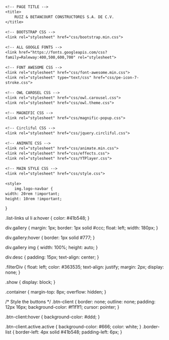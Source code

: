 <!DOCTYPE html>
<html lang="en">

<head>
    <!-- META -->
    <meta charset="utf-8">
    <meta http-equiv="X-UA-Compatible" content="IE=edge">
    <meta name="viewport" content="width=device-width, initial-scale=1">

    <!-- PAGE TITLE -->
    <title>
        RUIZ & BETANCOURT CONSTRUCTORES S.A. DE C.V.
    </title>

    <!-- BOOTSTRAP CSS -->
    <link rel="stylesheet" href="css/bootstrap.min.css">

    <!-- ALL GOOGLE FONTS -->
    <link href="https://fonts.googleapis.com/css?family=Raleway:400,500,600,700" rel="stylesheet">

    <!-- FONT AWESOME CSS -->
    <link rel="stylesheet" href="css/font-awesome.min.css">
    <link rel="stylesheet" type="text/css" href="css/pe-icon-7-stroke.css">

    <!-- OWL CAROSEL CSS -->
    <link rel="stylesheet" href="css/owl.carousel.css">
    <link rel="stylesheet" href="css/owl.theme.css">

    <!-- MAGNIFIC CSS -->
    <link rel="stylesheet" href="css/magnific-popup.css">

    <!-- Circliful CSS -->
    <link rel="stylesheet" href="css/jquery.circliful.css">

    <!-- ANIMATE CSS -->
    <link rel="stylesheet" href="css/animate.min.css">
    <link rel="stylesheet" href="css/effects.css">
    <link rel="stylesheet" href="css/YTPlayer.css">

    <!-- MAIN STYLE CSS -->
    <link rel="stylesheet" href="css/style.css">

    <style>
        img.logo-navbar {
	width: 20rem !important;
	height: 10rem !important;
}

.list-links ul li a:hover {
	color: #41b548;
}

div.gallery {
	margin: 1px;
	border: 1px solid #ccc;
	float: left;
	width: 180px;
}

div.gallery:hover {
	border: 1px solid #777;
}

div.gallery img {
	width: 100%;
	height: auto;
}

div.desc {
	padding: 15px;
	text-align: center;
}

.filterDiv {
	float: left;
	color: #363535;
	text-align: justify;
	margin: 2px;
	display: none;
}

.show {
	display: block;
}

.container {
	margin-top: 8px;
	overflow: hidden;
}

/* Style the buttons */
.btn-client {
	border: none;
	outline: none;
	padding: 12px 16px;
	background-color: #f1f1f1;
	cursor: pointer;
}

.btn-client:hover {
	background-color: #ddd;
}

.btn-client.active.active {
	background-color: #666;
	color: white;
}
.border-list {
  border-left: 4px solid #41b548;
  padding-left: 6px;
}
</style>
    <!-- HTML5 shim and Respond.js IE8 support of HTML5 elements and media queries -->
    <!-- WARNING: Respond.js doesn't work if you view the page via file:// -->
    <!--[if lt IE 9]>
    		  <script src="https://oss.maxcdn.com/html5shiv/3.7.2/html5shiv.min.js"></script>
    		  <script src="https://oss.maxcdn.com/respond/1.4.2/respond.min.js"></script>
        <![endif]-->
    <style>

    </style>
</head>

<body>

    <!-- START PRELOADER -->
    <div class="preloader">
        <div class="status">
            <div class="status-mes"></div>
        </div>
    </div>
    <!--  END PRELOADER -->

    <!-- START HOMEPAGE  -->
    <header id="home" class="home-area">
        <div class="header-top-area">
            <nav class="navbar navbar-expand-lg navbar-white bg-white static-top">
                <div class="container">
                    <div class="row">
                        <!-- <div class=".col-xs-6 col-md-2 col-ms-1"> -->
                        <div class="col-md-3 col-sm-12">
                            <!-- START LOGO -->
                            <!-- <a href="index.html">
                                <img class="logo-navbar" src="images/logoV2.png" alt="Ruiz&Betancourt">
                            </a> -->
                            <!-- <div class="logo"> -->
                                <a href="index.html">
                                    <img class="logo-navbar" src="images/logoV4.png" alt="Ruiz&Betancourt">
                                </a>
                            <!-- </div> -->
                            <!-- END LOGO -->
                        </div>
                        <div class="col-md-9 col-sm-12">
                            <!-- START MENU   -->
                            <div class="mainmenu">
                                <div class="navbar navbar-nobg">
                                    <div class="navbar-header">
                                        <button type="button" class="navbar-toggle" data-toggle="collapse" data-target=".navbar-collapse">
                                            <span class="sr-only">Toggle navigation</span>
                                            <span class="icon-bar"></span>
                                            <span class="icon-bar"></span>
                                            <span class="icon-bar"></span>
                                        </button>
                                    </div>
                                    <div class="navbar-collapse collapse">
                                        <ul class="nav navbar-nav navbar-right">
                                            <li class="active"><a class="smoth-scroll" href="#home">Inicio <div class="ripple-wrapper"></div></a>
                                            </li>
                                            <li><a class="smoth-scroll" href="#about">Quienes somos</a>
                                            </li>
                                            <li><a class="smoth-scroll" href="#skills"></a>
                                            </li>
                                            <li><a class="smoth-scroll" href="#resume">Instituciones</a>
                                            </li>
                                            <li><a class="smoth-scroll" href="#service">Servicios</a>
                                            </li>
                                            <li><a class="smoth-scroll" href="#work">Proyectos</a>
                                            </li>
                                            <li><a class="smoth-scroll" href="#blog">Clientes</a>
                                            </li>
                                            <li><a class="smoth-scroll" href="#contact">Contactanos</a>
                                            </li>
                                        </ul>
                                    </div>
                                    <br>
                                </div>
                            </div>
                            <!-- END MENU   -->
                        </div>
                    </div>
                    <!--end row-->
                </div>
            </nav>
            <!--end container-->
        </div>
        <div class="home-image-area" data-stellar-background-ratio="0.6">
            <div class="bg-overlay"></div>
            <div class="display-table">
                <div class="display-table-cell">
                    <div class="container">
                        <div class="row">
                            <div class="col-md-12 col-xs-12">
                                <div class="header-text text-center">
                                    <h2 style="color:antiquewhite; font-size: 4vw; ">RUIZ & BETANCOURT CONSTRUCTORES
                                        S.A.
                                        DE C.V.</h2>
                                    <p>SOLUCIONES INTEGRALES A SUS PROYECTOS.</p>
                                    <div class="social-links header-links">
                                        <ul>
                                            <li><a href=""><i class="fa fa-facebook"></i></a></li>
                                            <li><a href=""><i class="fa fa-instagram"></i></a></li>
                                            <li><a href=""><i class="fa fa-google"></i></a></li>
                                            <li><a href=""><i class="fa fa-whatsapp"></i></a></li>
                                        </ul>
                                    </div>
                                    <a class="btn btn-custom smoth-scroll" href="#contact">Contactanos</a>
                                </div>
                            </div>
                        </div>
                        <!--end row-->
                    </div>
                    <!--end container-->
                </div>
            </div>
        </div>
    </header>
    <!--  END HOMEPAGE -->


    <!-- START ABOUT -->
    <section id="about" class="section">
        <div class="container">
            <div class="row">
                <div class="col-sm-12">
                    <div class="section-title-1">
                        <h2 class="text-center">ACERCA DE NOSOTROS</h2>
                        <div class="title-border"></div>
                    </div>
                </div>
            </div><!-- End row -->

            <div class="row">
                <div class="col-md-8 col-sm-6 col-xs-12">
                    <div ALIGN="justify" class=" introduce">
                        <h2 class="title">Nuestra historia</h2>

                        <p>Somos RUIZ & BETANCOURT CONSTRUCTORES S.A. DE C.V. , Una empresa multi-operaciones, dedicada
                            a la integración de soluciones de ingeniería en las áreas eléctrica, mecánica y obras
                            civiles.</p>

                        <p>Fundada en la ciudad de San Pedro Sula en el año 2010, como una empresa de soluciones
                            integrales a las necesidades del mercado, destacando desde sus inicios en calidad y
                            servicio de sistemas electromecánicos, energía renovables, obras arquitectónicas y civiles,
                            industriales, comerciales, residenciales y otros.
                        </p>

                        <p>En R&BCO, disfrutamos de lo que hacemos, día a día nuestro equipo de trabajo entrega sus
                            competencias en cada uno de los proyectos, con los mas altos estándares de seguridad
                            ocupacional, regidos bajo nuestra filosofía empresarial “ecológicamente amigables” y la
                            integración de la “Agenda 2030 para el Desarrollo Sostenible”.
                        </p>
                    </div>
                    <div class="presonal-inform list-links">
                        <p><b>Segmento de mercado</b></p>
                        <div class="row"></div>
                        <ul>
                            <li style="margin-bottom: 5px;" data-toggle="modal" data-target="#GestionER"><a href="#about">1.
                                    Gestión de proyectos de Energía
                                    Renovable.</a></li>
                            <li style="margin-bottom: 5px;" data-toggle="modal" data-target="#Industry"><a href="#about">2.
                                    Industria.</a></li>
                            <li style="margin-bottom: 5px;" data-toggle="modal" data-target="#Business"><a href="#about">3.
                                    Comercio.</a></li>
                            <li style="margin-bottom: 5px;" data-toggle="modal" data-target="#Residence"><a href="#about">4.
                                    Residencia</a></li>
                        </ul>
                    </div>
                </div>
                <br>
                <br>
                <br>
                <div class="col-md-4 col-sm-6 col-xs-12">
                    <!-- <div class="about-img"> -->
                    <img src="images/frontend.jpg" class="img-responsive img-thumbnail" alt="About-us" title="Integramos soluciones de ingeniería en las áreas eléctrica, mecánica y obras civiles">
                    <!-- </div> -->
                    <br>
                    <br>
                    <img src="images/ods2.png" class="img-responsive img-thumbnail" alt="ODS" title="Agenda 2030 para el Desarrollo Sostenible">
                </div>
            </div>
            <!--end row-->

        </div>

        <!--end container-->
    </section>
    <!--  END ABOUT-->


    <!-- START SKILL -->
    <section id="skills" class="section bg-dark">
        <div class="container">

            <!-- Skills -->
            <div class="row text-center">
                <div class="col-sm-6">
                    <div class="section-title">
                        <h3>Mision</h3>
                        <div class="title-border" style="margin-bottom: 10px;">
                        </div>
                    </div>
                    <div class="single-service">
                        <p> Realizar de manera sostenible con el medio ambiente, multi-operaciones de ingeniería,
                            integrando tecnología de punta en el desarrollo de nuestros proyectos, creando alianzas de
                            mutuo beneficio con nuestros asociados, para el desarrollo y fortalecimiento de nuestros
                            colaboradores, clientes, y comunidades.
                        </p>
                    </div>
                </div>
                <div class="col-sm-6">
                    <div class="section-title title-white">
                        <h3>Vision</h3>
                        <div class="title-border" style="margin-bottom: 10px;"> </div>
                    </div>
                    <div class="single-service">
                        <p>Ser la empresa puntera en ingeniería de la construcción de obras civiles, electromecánicas y
                            energías renovables, altamente reconocida a nivel nacional e internacional por su
                            compromiso, capacidad, calidad y respaldo, dejando una huella positiva en nuestro entorno.
                        </p>
                    </div>
                </div>
            </div><!-- end row -->
        </div> <!-- end container -->
    </section>
    <!--  end Skill -->

    <!-- START RESUME -->
    <section class="resume" id="resume">
        <div class="container resume-area">
            <div class="row">
                <div class="col-md-12 col-xs-12">
                    <div class="section-title-1">
                        <h2 class="text-center">INSTITUCIONES A LAS QUE PERTENECEMOS</h2>
                        <div class="title-border"></div>
                    </div>
                </div>
            </div>

            <div class="container">
                <!-- Right Services -->
                <div class="row">
                    <div class="col-sm-3">
                        <div class="text-center">
                            <img src="images/colegios/cimeqh2.jpg" class="img-thumbnail" alt="CIMEQH">
                            <h4>Colegio de Ingenieros Mecánicos, Eléctricos y Químicos de Honduras</h4>
                        </div>
                    </div>
                    <!-- Left Services -->
                    <div class="col-sm-3">
                        <div class="text-center">
                            <img src="images/colegios/CICH.png" class="img-thumbnail" alt="CICH">
                            <h4>Colegio de Ingenieros Civiles de Honduras</h4>
                            <p></p>
                        </div>
                    </div>

                    <!-- Right Services -->
                    <div class="col-sm-3">
                        <div class="text-center">
                            <img src="images/colegios/CAH2.jpg" class="img-thumbnail" alt="CAH">
                            <h4>Colegio de Arquitectos de Honduras</h4>
                            <p></p>
                        </div>
                    </div>
                    <div class="col-sm-3">
                        <div class="text-center">
                            <img src="images/colegios/CCIC.jpg" class="img-thumbnail" alt="CCIC">
                            <h4>Cámara de Comercio e Industrias de Cortés</h4>
                            <p></p>
                        </div>
                    </div>
                </div>
                <br>
                <div class="row">
                    <div class="col-sm-4">
                        <div class="text-center">
                            <img src="images/colegios/IEEE2.png" class="img-thumbnail" alt="Ieee">
                            <h4>Institute of Electrical and Electronics Engineers</h4>
                        </div>
                    </div>
                    <div class="col-sm-4">
                        <div class="text-center">
                            <img src="images/colegios/OMCAE.jpg" class="img-thumbnail" alt="OMCAE">
                            <h4>Oficina Normativa de Contratación y Adquisiciones del Estado de Honduras</h4>
                        </div>
                    </div>
                    <div class="col-sm-4">
                        <div class="text-center">
                            <img src="images/colegios/SIECA2.jpg" class="img-thumbnail" alt="SIECA">
                            <h4>Sistema de Integración Económica para Centroamérica</h4>
                        </div>
                    </div>
                </div>

            </div>
        </div>
        <!--end container-->
    </section>
    <!-- END RESUME -->

    <!-- START SERVICES  -->
    <section id="service" class="section bg-dark">
        <div class="container">
            <div class="row">
                <div class="col-sm-12">
                    <div class="section-title">
                        <h3>NUESTROS SERVICIOS</h3>
                        <div class="title-border"></div>
                    </div>
                </div>
            </div>
            <!--end row-->
            <div class="row">
                <!-- START SINGLE SERVICE DESIGN AREA -->
                <div class="col-md-4 col-sm-6">
                    <div class="single-service">
                        <p><span class="fa fa-bolt service-icon"></span></p>
                        <h2 class="text-uppercase">eléctrico</h2>
                        <p style="text-align:justify;">Se proporciona un servicio integral para el
                            desarrollo de
                            iniciativas industriales y de infraestructura. Ingeniería Eléctrica Conceptual, Básica y de
                            detalles.
                            <a data-toggle="modal" data-target="#electicalModal" style="color:#41b548">
                                Leer mas..
                            </a>
                    </div>
                </div>
                <div class="col-md-4 col-sm-6">
                    <div class="single-service">
                        <p><span class="fa fa-cogs service-icon"></span></p>
                        <h2 class="text-uppercase">Mecánicos</h2>
                        <p style="text-align:justify;"> Estamos comprometidos con el desarrollo sostenible de diversos
                            proyectos de
                            electromecanica, sistemas neumáticos y de vapor, que proporcionen un mejor estándar de vida
                            al usuario.
                            <a data-toggle="modal" data-target="#mecanicModal" style="color:#41b548">
                                Leer mas..
                            </a></p>
                    </div>
                </div>

                <div class="col-md-4 col-sm-6">
                    <div class="single-service">
                        <p><span class="fa fa-university service-icon"></span></p>
                        <h2 class="text-uppercase">Obras civiles y arquitectura</h2>
                        <p style="text-align:justify;">Nuestros profesionales están capacitados para realizar un
                            trabajo de alto nivel de calidad,
                            realizando obras de un modo eficiente y seguro para nuestro personal y las instalaciones de
                            nuestros clientes.
                            <a data-toggle="modal" data-target="#buildModal" style="color:#41b548">
                                Leer mas..
                            </a></p>
                    </div>
                </div>
            </div>
            <!--end row-->
        </div>
        <!--end container-->
    </section>
    <!--  END SERVICES -->


    <!-- START Portfolios -->
    <section id="work" class="section">
        <div class="container">
            <div class="row">
                <div class="col-md-12 col-xs-12">
                    <div class="section-title-1">
                        <h2 class="text-center">PORTAFOLIO</h2>
                        <div class="title-border"></div>
                    </div>
                </div>
            </div>
            <!--end row-->
            <div class="row">
                <div class="col-xs-12">
                    <div class="lrs-divider-3"></div>
                    <ul class="list-unstyled list-inline lrs-list-protfolio" id="filter">
                        <li class="active fil-cat" data-rel="all">Todos</li>
                        <li class="fil-cat" data-rel="electrical">Eléctrico</li>
                        <li class="fil-cat" data-rel="mecanic">Mecánica</li>
                        <li class="fil-cat" data-rel="build">Obras civiles</li>
                    </ul>
                </div>
                <div class="col-md-12 col-xs-12">
                    <div class="lrs-projects">
                        <div class="lrs-project scale-anm electrical all" data-toggle="modal" data-target="#TAHSA"
                            onclick="filterSelection('electrical_tahsa')">
                            <div class="lrs-project-image">
                                <img src="images/port/1.jpg" class="img-responsive" alt="Resume / CV" />
                                <div class="lrs-project-content">
                                    <h6 class="lrs-project-title"> Sistema eléctrico, Obras civiles y Mecanica</h6>
                                    <p class="lrs-project-client"><b>TAHSA</b></p>
                                </div>
                            </div>
                        </div>
                        <div class="lrs-project scale-anm mecanic all" data-toggle="modal" data-target="#BANRURAL">
                            <div class="lrs-project-image">
                                <img src="images/port/2.jpg" class="img-responsive" alt="Resume / CV" />
                                <div class="lrs-project-content">
                                    <h6 class="lrs-project-title">Diseño y construcción del sistema eléctrico, alarma y
                                        datos</h6>
                                    <p class="lrs-project-client"><b>BANRURAL</b></p>
                                </div>
                            </div>
                        </div>
                        <div class="lrs-project scale-anm  all" data-toggle="modal" data-target="#CIGRAH">
                            <div class="lrs-project-image">
                                <img src="images/port/2.jpg" class="img-responsive" alt="Resume / CV" />
                                <div class="lrs-project-content">
                                    <h6 class="lrs-project-title">Diseño y construcción de: obra civil, estructuras
                                        metálicas, sistema eléctrico, sistema de vigilancia, etc.</h6>
                                    <p class="lrs-project-client"><b>CIGRAH / MERCON</b></p>
                                </div>
                            </div>
                        </div>
                        <div class="lrs-project scale-anm build all" data-toggle="modal" data-target="#PLYCEM">
                            <div class="lrs-project-image">
                                <img src="images/port/2.jpg" class="img-responsive" alt="Resume / CV" />
                                <div class="lrs-project-content">
                                    <h6 class="lrs-project-title">Mantenimiento e instalacion de sistemas electricos</h6>
                                    <p class="lrs-project-client"><b>PLYCEM CONSTRUSISTEMAS HONDURAS</b></p>
                                </div>
                            </div>
                        </div>
                        <div class="lrs-project scale-anm mecanic all" data-toggle="modal" data-target="#PETROLEOSHN">
                            <div class="lrs-project-image">
                                <img src="images/port/2.jpg" class="img-responsive" alt="Resume / CV" />
                                <div class="lrs-project-content">
                                    <h6 class="lrs-project-title"> Diseño y construcción de nuevo sistema eléctrico de
                                        estación de servicio</h6>
                                    <p class="lrs-project-client"><b>PETROLEOS AMERICANOS DE HONDURAS</b></p>
                                </div>
                            </div>
                        </div>

                        <div class="lrs-project scale-anm web wordpress all" data-toggle="modal" data-target="#ITALIAN">
                            <div class="lrs-project-image">
                                <img src="images/port/2.jpg" class="img-responsive" alt="Resume / CV" />
                                <div class="lrs-project-content">
                                    <h6 class="lrs-project-title">Diseño y construcción de controles automatizados para
                                        sistema eléctrico de represa hidroeléctrica, etc</h6>
                                    <p class="lrs-project-client"><b>ITALIAN INDUSTRIAL AGENCY</b></p>
                                </div>
                            </div>
                        </div>

                        <div class="lrs-project scale-anm web html all" data-toggle="modal" data-target="#DINANT">
                            <div class="lrs-project-image">
                                <img src="images/port/2.jpg" class="img-responsive" alt="Resume / CV" />
                                <div class="lrs-project-content">
                                    <h6 class="lrs-project-title">Diseño y construcción de sistemas electricos y obras
                                        civilesx</h6>
                                    <p class="lrs-project-client"><b>CORPORACION DINANT</b></p>
                                </div>
                            </div>
                        </div>

                        <div class="lrs-project scale-anm web wordpress all" data-toggle="modal" data-target="#LINDAMAR">
                            <div class="lrs-project-image">
                                <img src="images/port/2.jpg" class="img-responsive" alt="Resume / CV" />
                                <div class="lrs-project-content">
                                    <h6 class="lrs-project-title">diseño primario de alimentación, sistema de
                                        iluminación, tomacorrientes.</h6>
                                    <p class="lrs-project-client"><b>LINDAMAR</b></p>
                                </div>
                            </div>
                        </div>
                    </div>
                </div>
            </div>
            <!--end row-->
        </div>
        <!--end container-->
    </section>
    <!--  END Portfolios -->


    <!-- START Clients -->
    <section id="Clients" class="section bg-dark">
        <div class="container">
            <div class="row">
                <div class="col-sm-12">
                    <div class="section-title">
                        <h2 class="text-uppercase" style="color:white">Referencias</h2>
                        <div class="title-border"></div>
                    </div>
                </div>
            </div>
            <!--end row-->
            <div class="row">
                <div class="col-md-8 col-md-offset-2">
                    <div class="testimonial-list">
                        <div class="single-testimonial text-center">
                            <img class="user-block" src="images/logos/cliente.jpg">
                            <p>Ruiz&Betancourt Constructores S.A. DE C.V. es una empresa con un alto servicio de
                                calidad de ingeniería.</p>
                            <h2>Cliente 1</h2>
                            <h3>Gerente general Dinant</h3>
                            <img src="images/logos/banrural.png" alt="" class="client-img">
                        </div>

                        <div class="single-testimonial text-center">
                            <img class="user-block" src="images/logos/cliente.png">
                            <p> Ruiz&Betancourt Constructores S.A. DE C.V. son una empresa de primera categoría.
                                ¡Cuidadoso, gran ética de trabajo, lo
                                contrataría nuevamente en un abrir y cerrar de ojos! El trabajo estaba limpio. Muy útil
                                y dispuesto a dar consejos sobre nuestros proyectos.</p>
                            <h2>Cliente 2</h2>
                            <h3>Cargo</h3>
                            <img src="images/logos/dinant.png" alt="" class="client-img">
                        </div>

                        <div class="single-testimonial text-center">
                            <img class="user-block" src="images/logos/cliente.png">
                            <p>Ruiz&Betancourt Constructores S.A. DE C.V. se aseguró de que estuviéramos felices en
                                cada paso del camino y que el trabajo siempre fuera puntual. </p>
                            <h2>Cliente 3</h2>
                            <h3>Cargo</h3>
                            <img src="images/logos/tabacalera.png" alt="" class="client-img">
                        </div>
                    </div>
                </div>
            </div>
            <!--end row-->
        </div>
        <!--end container-->
    </section>
    <!--  END Clients -->

    <!-- START blog page -->
    <section id="blog" class="blog-area section">
        <div class="container area">
            <div class="row">
                <div class="col-sm-12">
                    <div class="section-title-1 text-center">
                        <h2 class="hadding no-margin">NUESTRO EQUIPO</h2>
                        <div class="title-border"></div>
                    </div>
                </div>
            </div>
            <!--end row-->
            <div class="row">
                <div class="col-md-4 col-sm-6 colblog">
                    <div class="blog-containes">
                        <div class="blog-items">
                            <div class="blog-item">
                                <div class="blog-img">
                                    <img src="images/team/jorge.jpg" alt="">
                                </div>
                                <div class="line"></div>
                                <div class="blog-content">
                                    <h2 class="no-margin">Ing. Jorge Francisco Betancourt</h2>
                                    <div class="meta-box">
                                        <ul>
                                            <li>Ing. Eléctrico</li>
                                            <li><span>Gerente general</span></li>
                                        </ul>
                                    </div>
                                    <p class="no-margin">
                                        Con mas de <b style="color:green">10 años</b> de experiencia en el área, es un
                                        ciudadano con una conducta intachable. Ha demostrado ser un
                                        gran trabajador, comprometido, responsable y fiel cumplidor de sus tareas.
                                        Tiene certificado en:.....
                                    </p>
                                    <p class="no-margin"><b>"A quien escuches determinará en quién te conviertas"</b></p>
                                </div>
                            </div>
                        </div>
                    </div>
                </div>
                <div class="col-md-4 col-sm-6 colblog">
                    <div class="blog-containes">
                        <div class="blog-items">
                            <div class="blog-item">
                                <div class="blog-content">
                                    <h2 class="no-margin">Ing. Jorge Francisco Betancourt</h2>
                                    <div class="meta-box">
                                        <ul>
                                            <li>Ing. Eléctrico</li>
                                            <li><span>Gerente general</span></li>
                                        </ul>
                                    </div>
                                    <p class="no-margin">
                                        Con mas de <b style="color:green">10 años</b> de experiencia en el área, es un
                                        ciudadano con una conducta intachable. Ha demostrado ser un
                                        gran trabajador, comprometido, responsable y fiel cumplidor de sus tareas.
                                        Durante estos años se ha desempeñado como: xxxxx, encargado de xxxxx.
                                    </p>
                                </div>

                                <div class="blog-img">
                                    <img src="images/blog/img-2.jpg" alt="">
                                </div>
                                <div class="line"></div>
                            </div>
                        </div>
                    </div>
                </div>
                <div class="col-md-4 col-sm-6 colblog">
                    <div class="blog-containes">
                        <div class="blog-items">
                            <div class="blog-item">
                                <div class="blog-img">
                                    <img src="images/blog/img-3.jpg" alt="">
                                </div>
                                <div class="line"></div>
                                <div class="blog-content">
                                    <h2 class="no-margin">Ing. Jorge Francisco Betancourt</h2>
                                    <div class="meta-box">
                                        <ul>
                                            <li>Ing. Eléctrico</li>
                                            <li><span>Gerente general</span></li>
                                        </ul>
                                    </div>
                                    <p class="no-margin">
                                        Con mas de <b style="color:green">10 años</b> de experiencia en el área, es un
                                        ciudadano con una conducta intachable. Ha demostrado ser un
                                        gran trabajador, comprometido, responsable y fiel cumplidor de sus tareas.
                                        Tiene certificado en:.....
                                    </p>
                                    <p class="no-margin"><b>"A quien escuches determinará en quién te conviertas"</b></p>
                                </div>
                            </div>
                        </div>
                    </div>
                </div>
            </div>
            <!--end row-->
        </div>
        <!--end container-->
    </section>
    <!-- END blog page -->

    <!-- START contect -->
    <section id="contact" class="section bg-dark">
        <div class="container area">
            <div class="row">
                <div class="col-md-12">
                    <div class="section-title">
                        <h2 style="color:white">CONTACTANOS</h2>
                        <div class="title-border"></div>
                    </div>
                </div>
            </div>
            <div class="row">
                <div class="col-md-12 col-xs-12">
                    <!-- START contect -->
                    <div class="contact-form">
                        <form id="contact-form" method="">
                            <div class="row">
                                <div class="form-group col-md-4">
                                    <input type="text" name="name" class="form-control" id="first-name" placeholder="Nombre"
                                        required="required">
                                </div>
                                <div class="form-group col-md-4">
                                    <input type="email" name="email" class="form-control" id="email" placeholder="Correo electronico"
                                        required="required">
                                </div>
                                <div class="form-group col-md-4">
                                    <input type="text" name="name" class="form-control" id="contect" placeholder="Telefono"
                                        required="required">
                                </div>

                                <div class="form-group col-md-12">
                                    <textarea rows="6" name="message" class="form-control" id="description" placeholder="Tu mensaje"
                                        required="required"></textarea>
                                </div>
                                <div class="form-group col-md-12 text-center">
                                    <div class="actions">
                                        <input type="submit" value="Enviar " name="submit" id="submitButton" class="btn btn-custom"
                                            title="Submit Your Message!">
                                    </div>
                                </div>
                            </div>
                        </form>
                    </div>
                </div>
            </div>
            <!--end container-->
        </div>
        <!--end container-->
    </section>
    <!--  END contect-->
    <!-- Modal section -->
    <!-- Modal -->
    <div class="modal fade" id="electicalModal" tabindex="-1" role="dialog" aria-labelledby="exampleModalLabel"
        aria-hidden="true">
        <div class="modal-dialog modal-dialog-scrollable modal-dialog-centered" role="document">
            <div class="modal-content">
                <div class="modal-header">
                    <h5 class="modal-title" id="exampleModalLabel">ÁREA ELÉCTRICA</h5>
                    <button type="button" class="close" data-dismiss="modal" aria-label="Close">
                        <span aria-hidden="true">&times;</span>
                    </button>
                </div>
                <div class="modal-body">
                    <div class="container-fluid">
                        <div class="row text-center">
                            <div class="text-center col-md-12 ">
                                <img src="images/electrica.jpg" class="rounded mx-auto d-block" alt="servicios electricos">
                            </div>

                        </div>
                        <div class="row">
                            <br>
                            <ul>
                                <li>1.Diseño, construcción y supervisión. </li>
                                <li>2.Estudios e integración de soluciones para eficiencia y ahorro energético.</li>
                                <li>3.Gestión de proyectos de Energía Renovable.</li>
                                <li>4.Sistemas integrados en media y alta tensión aéreo y subterráneo.</li>
                                <li>5.Sistemas de control y automatización</li>
                                <li>6.Sistemas datos, cámaras de seguridad, accesos integrados y Data Center.</li>
                                <li>7.Sistema de fuerza, subestaciones eléctricas, alimentadores, cuartos
                                    eléctricos, etc.</li>
                                <li>8.Sistemas de iluminación, tomacorrientes, AA.</li>
                            </ul>
                        </div>
                    </div>
                </div>
                <div class="modal-footer">
                    <button type="button" class="btn btn-secondary" data-dismiss="modal">Cerrar</button>
                </div>
            </div>
        </div>
    </div>
    <!-- Mecanic section -->
    <div class="modal fade" id="mecanicModal" tabindex="-1" role="dialog" aria-labelledby="exampleModalLabel"
        aria-hidden="true">
        <div class="modal-dialog" role="document">
            <div class="modal-content">
                <div class="modal-header">
                    <h5 class="modal-title" id="exampleModalLabel">ÁREA MECÁNICA</h5>
                    <button type="button" class="close" data-dismiss="modal" aria-label="Close">
                        <span aria-hidden="true">&times;</span>
                    </button>
                </div>
                <div class="modal-body">
                    <div class="container-fluid">
                        <div class="row">
                            <div class="col-md-12 text-center">
                                <img src="images/mecanic.jpg" alt="servicios Mecanicos">
                            </div>
                        </div>
                        <br>
                        <div class="row">
                            <ul>
                                <li>1. Diseño, construcción y supervisión.</li>
                                <li>2. Estudios e integración de soluciones para eficiencia y ahorro energético.</li>
                                <li>3. Sistemas de Heat Ventilation & Air Condition (HVAC).</li>
                                <li>4. Sistemas neumáticos y de vapor. </li>
                                <li>5. Sistemas de agua de procesos, fría o caliente.</li>
                                <li>6. Pintura industrial para maquinarias, tanques y estructuras elevadas.</li>
                            </ul>
                        </div>
                    </div>
                </div>
                <div class="modal-footer">
                    <button type="button" class="btn btn-secondary" data-dismiss="modal">Cerrar</button>
                </div>
            </div>
        </div>
    </div>
    <!-- Building Section -->
    <div class="modal fade" id="buildModal" tabindex="-1" role="dialog" aria-labelledby="exampleModalLabel" aria-hidden="true">
        <div class="modal-dialog" role="document">
            <div class="modal-content">
                <div class="modal-header">
                    <h5 class="modal-title" id="exampleModalLabel">ÁREA DE OBRAS CIVILES</h5>
                    <button type="button" class="close" data-dismiss="modal" aria-label="Close">
                        <span aria-hidden="true">&times;</span>
                    </button>
                </div>
                <div class="modal-body">
                    <div class="container-fluid">
                        <div class="row">
                            <div class="col-md-12 text-center">
                                <img src="images/civil.jpeg" alt="servicios civil">
                            </div>
                        </div>
                        <br>
                        <div class="row">
                            <ul>
                                <li>1. Diseño, construcción y supervisión.</li>
                                <li>2. Estructuras metálicas y techos estructurales.</li>
                                <li>3. Construcción de obra gris.</li>
                                <li>4. Terracería</li>
                                <li>5. Sistemas hidro-sanitarios.</li>
                                <li>6. Tabla yeso interior y exterior.</li>
                                <li>7. Pintura arquitectónica e industrial.</li>
                            </ul>
                        </div>
                    </div>
                </div>
                <div class="modal-footer">
                    <button type="button" class="btn btn-secondary" data-dismiss="modal">Cerrar</button>
                </div>
            </div>
        </div>
    </div>
    <!-- Ende modal section -->

    <!-- Clients Section -->
    <!-- TASHA -->
    <div class="modal fade bd-example-modal-lg" id="TAHSA" tabindex="-1" role="dialog" aria-labelledby="exampleModalLabel"
        aria-hidden="true">
        <div class="modal-dialog " role="document">
            <div class="modal-content">
                <div class="modal-header">
                    <h5 class="modal-title" id="exampleModalLabel">TRABAJOS REALIZADOS EN TABACALERA HONDUREÑA S.A. DE
                        C.V.</h5>
                    <button type="button" class="close" data-dismiss="modal" aria-label="Close">
                        <span aria-hidden="true">&times;</span>
                    </button>
                </div>
                <div class="modal-body">
                    <div class="container-fluid">
                        <div class="row">
                            <div class="col-md-12 text-center" style="padding: 0px;">
                                <img src="images/8.jpg" alt="servicios civil" width="400" height="300">
                            </div>
                            <br>
                            <div class="col-md-12">
                                <div class="row">
                                    <div class="text-center" id="myBtnContainer">
                                        <!-- <br> -->
                                        <!-- <button class="col-md-3 btn-client active" onclick="filterSelection('all_tahsa')">Ver
                                            Todos</button> -->

                                        <button class="col-md-4 btn-client" onclick="filterSelection('electrical_tahsa')"><span
                                                class="fa fa-bolt"></span> Eléctricos</button>
                                        <button class="col-md-4 btn-client" onclick="filterSelection('mecanic_tahsa')"><span
                                                class="fa fa-cogs"></span> Mecánicos</button>
                                        <button class="col-md-4 btn-client" onclick="filterSelection('build_tahsa')"><span
                                                class="fa fa-university"></span> Obras
                                            civiles</button>
                                    </div><br><br>
                                    <div class="row filterDiv electrical_tahsa all_tahsa">
                                        <br>
                                        <ul>
                                            <li class="border-list">
                                                <strong>Instalación de nuevo chiller para sistema de torre de
                                                    enfriamiento a unidades manejadoras de agua fría, S.P.S, Cortes.</strong>
                                                Diseño y construcción del sistema eléctrico.
                                            </li>
                                            <br>
                                            <li class="border-list">
                                                <strong>Diseños de mejora de sistemas de iluminación para diferentes
                                                    sites, S.P.S, Cortes.</strong>
                                                Diseños de sistema eléctrico.
                                            </li>

                                        </ul>
                                    </div>
                                    <div class="filterDiv mecanic_tahsa all_tahsa"><br>
                                        <ul>
                                            <li class="border-list">
                                                <strong>Instalación de puerta automatizada de acceso rápido en bodega
                                                    de
                                                    materiales
                                                    de secundario, S.P.S, Cortes.</strong>
                                                Suministro de puerta certificada de NERGECO, diseño y construccion del
                                                sistema mecanico y electrico.
                                            </li>

                                        </ul>
                                    </div>
                                    <div class="filterDiv build_tahsa all_tahsa"><br>
                                        <ul>
                                            <li class="border-list">
                                                <strong>Diseño y construcción de muro frontal de protección, S.P.S
                                                    Cortes.</strong>
                                                Diseño y construccion de la obra civil.
                                            </li>
                                            <br>
                                            <li class="border-list">
                                                <strong>Diseño y construcción de nuevas áreas de parqueo vehicular en
                                                    sector
                                                    sur
                                                    del plantel, S.P.S, Cortes.</strong>
                                                Diseño y construccion de la obra civil.
                                            </li>
                                            <br>
                                            <li class="border-list">
                                                <strong>Reingenieria y restauracion de areas de parqueos, oficinas y
                                                    diferentes
                                                    sites, S.P.S, Cortes.</strong>
                                                Desmontaje completo, diseño y construccion de la obra civil.
                                            </li>
                                        </ul>
                                    </div>
                                </div>
                            </div>
                        </div>
                        <br>
                    </div>
                </div>
                <div class="modal-footer">
                    <button type="button" class="btn btn-secondary" data-dismiss="modal">Cerrar</button>
                </div>
            </div>
        </div>
    </div>
    <!-- BANRURAL -->
    <div class="modal fade" id="BANRURAL" tabindex="-1" role="dialog" aria-labelledby="exampleModalLabel" aria-hidden="true">
        <div class="modal-dialog" role="document">
            <div class="modal-content">
                <div class="modal-header">
                    <h5 class="modal-title" id="exampleModalLabel">BANCO DE DESARROLLO RURAL HONDURAS, S.A.</h5>
                    <button type="button" class="close" data-dismiss="modal" aria-label="Close">
                        <span aria-hidden="true">&times;</span>
                    </button>
                </div>
                <div class="modal-body">
                    <div class="container-fluid">
                        <div class="row">
                            <!-- <div class="col-md-12 text-center">
                                <img src="images/civil.jpeg" alt="servicios civil">
                            </div> -->
                            <div class="col-md-12">
                                <div class="row">
                                    <div class="text-center" id="myBtnContainer_banrural">
                                        <button class="col-md-4 btn-client" onclick="filterSelection('electrical_banrural')"><span
                                                class="fa fa-bolt"></span> Eléctricos</button>
                                        <button class="col-md-4 btn-client" onclick="filterSelection('mecanic_banrural')"><span
                                                class="fa fa-cogs"></span> Eléctricos</button>
                                        <button class="col-md-4 btn-client" onclick="filterSelection('build_banrural')"><span
                                                class="fa fa-university"></span> Obras
                                            civiles</button>
                                    </div><br><br>
                                    <div class="row filterDiv electrical_banrural all_banrural">
                                        <br>
                                        <ul>
                                            <li class="border-list">
                                                <strong>Instalación de nuevo chiller para sistema de torre de
                                                    enfriamiento a unidades manejadoras de agua fría, S.P.S, Cortes.</strong>
                                                Diseño y construcción del sistema eléctrico.
                                            </li>
                                            <br>
                                            <li class="border-list">
                                                <strong>Diseños de mejora de sistemas de iluminación para diferentes
                                                    sites, S.P.S, Cortes.</strong>
                                                Diseños de sistema eléctrico.
                                            </li>

                                        </ul>
                                    </div>
                                    <div class="filterDiv mecanic_banrural all_banrural"><br>
                                        <ul>
                                            <li class="border-list">
                                                <strong>Instalación de puerta automatizada de acceso rápido en bodega
                                                    de
                                                    materiales
                                                    de secundario, S.P.S, Cortes.</strong>
                                                Suministro de puerta certificada de NERGECO, diseño y construccion del
                                                sistema mecanico y electrico.
                                            </li>

                                        </ul>
                                    </div>
                                    <div class="filterDiv build_banrural all_banrural"><br>
                                        <ul>
                                            <li class="border-list">
                                                <strong>Diseño y construcción de muro frontal de protección, S.P.S
                                                    Cortes.</strong>
                                                Diseño y construccion de la obra civil.
                                            </li>
                                            <br>
                                            <li class="border-list">
                                                <strong>Diseño y construcción de nuevas áreas de parqueo vehicular en
                                                    sector
                                                    sur
                                                    del plantel, S.P.S, Cortes.</strong>
                                                Diseño y construccion de la obra civil.
                                            </li>
                                            <br>
                                            <li class="border-list">
                                                <strong>Reingenieria y restauracion de areas de parqueos, oficinas y
                                                    diferentes
                                                    sites, S.P.S, Cortes.</strong>
                                                Desmontaje completo, diseño y construccion de la obra civil.
                                            </li>
                                        </ul>
                                    </div>
                                </div>
                            </div>
                        </div>

                    </div>
                </div>
                <div class="modal-footer">
                    <button type="button" class="btn btn-secondary" data-dismiss="modal">Cerrar</button>
                </div>
            </div>
        </div>
    </div>
    <!-- CIGRAH -->
    <div class="modal fade" id="CIGRAH" tabindex="-1" role="dialog" aria-labelledby="exampleModalLabel" aria-hidden="true">
        <div class="modal-dialog" role="document">
            <div class="modal-content">
                <div class="modal-header">
                    <h5 class="modal-title" id="exampleModalLabel">CIGRAH/MERCON</h5>
                    <button type="button" class="close" data-dismiss="modal" aria-label="Close">
                        <span aria-hidden="true">&times;</span>
                    </button>
                </div>
                <div class="modal-body">
                    <div class="container-fluid">
                        <div class="row">
                            <!-- <div class="col-md-12 text-center">
                                <img src="images/civil.jpeg" alt="servicios civil">
                            </div> -->
                            <div class="col-md-12">
                                <div class="row">
                                    <div class="text-center" id="myBtnContainer_mercon">
                                        <button class="col-md-4 btn-client" onclick="filterSelection('electrical_mercon')"><span
                                                class="fa fa-bolt"></span> Eléctricos</button>
                                        <button class="col-md-4 btn-client" onclick="filterSelection('mecanic_mercon')"><span
                                                class="fa fa-cogs"></span> Eléctricos</button>
                                        <button class="col-md-4 btn-client" onclick="filterSelection('build_mercon')"><span
                                                class="fa fa-university"></span> Obras
                                            civiles</button>
                                    </div><br><br>
                                    <div class="row filterDiv electrical_mercon all_mercon">
                                        <br>
                                        <ul>
                                            <li class="border-list">
                                                <strong>Instalación de nuevo chiller para sistema de torre de
                                                    enfriamiento a unidades manejadoras de agua fría, S.P.S, Cortes.</strong>
                                                Diseño y construcción del sistema eléctrico.
                                            </li>
                                            <br>
                                            <li class="border-list">
                                                <strong>Diseños de mejora de sistemas de iluminación para diferentes
                                                    sites, S.P.S, Cortes.</strong>
                                                Diseños de sistema eléctrico.
                                            </li>

                                        </ul>
                                    </div>
                                    <div class="filterDiv mecanic_mercon all_mercon"><br>
                                        <ul>
                                            <li class="border-list">
                                                <strong>Instalación de puerta automatizada de acceso rápido en bodega
                                                    de
                                                    materiales
                                                    de secundario, S.P.S, Cortes.</strong>
                                                Suministro de puerta certificada de NERGECO, diseño y construccion del
                                                sistema mecanico y electrico.
                                            </li>

                                        </ul>
                                    </div>
                                    <div class="filterDiv build_mercon all_mercon"><br>
                                        <ul>
                                            <li class="border-list">
                                                <strong>Diseño y construcción de muro frontal de protección, S.P.S
                                                    Cortes.</strong>
                                                Diseño y construccion de la obra civil.
                                            </li>
                                            <br>
                                            <li class="border-list">
                                                <strong>Diseño y construcción de nuevas áreas de parqueo vehicular en
                                                    sector
                                                    sur
                                                    del plantel, S.P.S, Cortes.</strong>
                                                Diseño y construccion de la obra civil.
                                            </li>
                                            <br>
                                            <li class="border-list">
                                                <strong>Reingenieria y restauracion de areas de parqueos, oficinas y
                                                    diferentes
                                                    sites, S.P.S, Cortes.</strong>
                                                Desmontaje completo, diseño y construccion de la obra civil.
                                            </li>
                                        </ul>
                                    </div>
                                </div>
                            </div>
                        </div>
                        <br>

                    </div>
                </div>
                <div class="modal-footer">
                    <button type="button" class="btn btn-secondary" data-dismiss="modal">Cerrar</button>
                </div>
            </div>
        </div>
    </div>
    <!-- PLYCEM -->
    <div class="modal fade" id="PLYCEM" tabindex="-1" role="dialog" aria-labelledby="exampleModalLabel" aria-hidden="true">
        <div class="modal-dialog" role="document">
            <div class="modal-content">
                <div class="modal-header">
                    <h5 class="modal-title" id="exampleModalLabel">PLYCEM CONSTRUSISTEMAS HONDURAS</h5>
                    <button type="button" class="close" data-dismiss="modal" aria-label="Close">
                        <span aria-hidden="true">&times;</span>
                    </button>
                </div>
                <div class="modal-body">
                    <div class="container-fluid">
                        <div class="row">
                            <!-- <div class="col-md-12 text-center">
                                <img src="images/civil.jpeg" alt="servicios civil">
                            </div> -->
                            <div class="col-md-12">
                                <div class="row">
                                    <div class="text-center" id="myBtnContainer">
                                        <!-- <br> -->
                                        <!-- <button class="col-md-3 btn-client active" onclick="filterSelection('all_tahsa')">Ver
                                                Todos</button> -->

                                        <button class="col-md-4 btn-client" onclick="filterSelection('electrical_tahsa')"><span
                                                class="fa fa-bolt"></span> Eléctricos</button>
                                        <button class="col-md-4 btn-client" onclick="filterSelection('mecanic_tahsa')"><span
                                                class="fa fa-cogs"></span> Eléctricos</button>
                                        <button class="col-md-4 btn-client" onclick="filterSelection('build_tahsa')"><span
                                                class="fa fa-university"></span> Obras
                                            civiles</button>
                                    </div><br><br>
                                    <div class="row filterDiv electrical_tahsa all_tahsa">
                                        <br>
                                        <ul>
                                            <li class="border-list">
                                                <strong>Instalación de nuevo chiller para sistema de torre de
                                                    enfriamiento a unidades manejadoras de agua fría, S.P.S, Cortes.</strong>
                                                Diseño y construcción del sistema eléctrico.
                                            </li>
                                            <br>
                                            <li class="border-list">
                                                <strong>Diseños de mejora de sistemas de iluminación para diferentes
                                                    sites, S.P.S, Cortes.</strong>
                                                Diseños de sistema eléctrico.
                                            </li>

                                        </ul>
                                    </div>
                                    <div class="filterDiv mecanic_tahsa all_tahsa"><br>
                                        <ul>
                                            <li class="border-list">
                                                <strong>Instalación de puerta automatizada de acceso rápido en bodega
                                                    de
                                                    materiales
                                                    de secundario, S.P.S, Cortes.</strong>
                                                Suministro de puerta certificada de NERGECO, diseño y construccion del
                                                sistema mecanico y electrico.
                                            </li>

                                        </ul>
                                    </div>
                                    <div class="filterDiv build_tahsa all_tahsa"><br>
                                        <ul>
                                            <li class="border-list">
                                                <strong>Diseño y construcción de muro frontal de protección, S.P.S
                                                    Cortes.</strong>
                                                Diseño y construccion de la obra civil.
                                            </li>
                                            <br>
                                            <li class="border-list">
                                                <strong>Diseño y construcción de nuevas áreas de parqueo vehicular en
                                                    sector
                                                    sur
                                                    del plantel, S.P.S, Cortes.</strong>
                                                Diseño y construccion de la obra civil.
                                            </li>
                                            <br>
                                            <li class="border-list">
                                                <strong>Reingenieria y restauracion de areas de parqueos, oficinas y
                                                    diferentes
                                                    sites, S.P.S, Cortes.</strong>
                                                Desmontaje completo, diseño y construccion de la obra civil.
                                            </li>
                                        </ul>
                                    </div>
                                </div>
                            </div>
                        </div>
                        <br>

                    </div>
                </div>
                <div class="modal-footer">
                    <button type="button" class="btn btn-secondary" data-dismiss="modal">Cerrar</button>
                </div>
            </div>
        </div>
    </div>
    <!-- Petroleos de Hn -->
    <div class="modal fade" id="PETROLEOSHN" tabindex="-1" role="dialog" aria-labelledby="exampleModalLabel"
        aria-hidden="true">
        <div class="modal-dialog" role="document">
            <div class="modal-content">
                <div class="modal-header">
                    <h5 class="modal-title" id="exampleModalLabel">PETROLEOS AMERICANOS DE HONDURAS</h5>
                    <button type="button" class="close" data-dismiss="modal" aria-label="Close">
                        <span aria-hidden="true">&times;</span>
                    </button>
                </div>
                <div class="modal-body">
                    <div class="container-fluid">
                        <div class="row">
                            <!-- <div class="col-md-12 text-center">
                                <img src="images/civil.jpeg" alt="servicios civil">
                            </div> -->
                            <div class="col-md-12">
                                <div class="row">
                                    <div class="text-center" id="myBtnContainer">
                                        <!-- <br> -->
                                        <!-- <button class="col-md-3 btn-client active" onclick="filterSelection('all_tahsa')">Ver
                                                Todos</button> -->

                                        <button class="col-md-4 btn-client" onclick="filterSelection('electrical_tahsa')"><span
                                                class="fa fa-bolt"></span> Eléctricos</button>
                                        <button class="col-md-4 btn-client" onclick="filterSelection('mecanic_tahsa')"><span
                                                class="fa fa-cogs"></span> Eléctricos</button>
                                        <button class="col-md-4 btn-client" onclick="filterSelection('build_tahsa')"><span
                                                class="fa fa-university"></span> Obras
                                            civiles</button>
                                    </div><br><br>
                                    <div class="row filterDiv electrical_tahsa all_tahsa">
                                        <br>
                                        <ul>
                                            <li class="border-list">
                                                <strong>Instalación de nuevo chiller para sistema de torre de
                                                    enfriamiento a unidades manejadoras de agua fría, S.P.S, Cortes.</strong>
                                                Diseño y construcción del sistema eléctrico.
                                            </li>
                                            <br>
                                            <li class="border-list">
                                                <strong>Diseños de mejora de sistemas de iluminación para diferentes
                                                    sites, S.P.S, Cortes.</strong>
                                                Diseños de sistema eléctrico.
                                            </li>

                                        </ul>
                                    </div>
                                    <div class="filterDiv mecanic_tahsa all_tahsa"><br>
                                        <ul>
                                            <li class="border-list">
                                                <strong>Instalación de puerta automatizada de acceso rápido en bodega
                                                    de
                                                    materiales
                                                    de secundario, S.P.S, Cortes.</strong>
                                                Suministro de puerta certificada de NERGECO, diseño y construccion del
                                                sistema mecanico y electrico.
                                            </li>

                                        </ul>
                                    </div>
                                    <div class="filterDiv build_tahsa all_tahsa"><br>
                                        <ul>
                                            <li class="border-list">
                                                <strong>Diseño y construcción de muro frontal de protección, S.P.S
                                                    Cortes.</strong>
                                                Diseño y construccion de la obra civil.
                                            </li>
                                            <br>
                                            <li class="border-list">
                                                <strong>Diseño y construcción de nuevas áreas de parqueo vehicular en
                                                    sector
                                                    sur
                                                    del plantel, S.P.S, Cortes.</strong>
                                                Diseño y construccion de la obra civil.
                                            </li>
                                            <br>
                                            <li class="border-list">
                                                <strong>Reingenieria y restauracion de areas de parqueos, oficinas y
                                                    diferentes
                                                    sites, S.P.S, Cortes.</strong>
                                                Desmontaje completo, diseño y construccion de la obra civil.
                                            </li>
                                        </ul>
                                    </div>
                                </div>
                            </div>
                        </div>
                        <br>

                    </div>
                </div>
                <div class="modal-footer">
                    <button type="button" class="btn btn-secondary" data-dismiss="modal">Cerrar</button>
                </div>
            </div>
        </div>
    </div>
    <!-- ITALIAN -->
    <div class="modal fade" id="ITALIAN" tabindex="-1" role="dialog" aria-labelledby="exampleModalLabel" aria-hidden="true">
        <div class="modal-dialog" role="document">
            <div class="modal-content">
                <div class="modal-header">
                    <h5 class="modal-title" id="exampleModalLabel">ITALIAN</h5>
                    <button type="button" class="close" data-dismiss="modal" aria-label="Close">
                        <span aria-hidden="true">&times;</span>
                    </button>
                </div>
                <div class="modal-body">
                    <div class="container-fluid">
                        <div class="row">
                            <!-- <div class="col-md-12 text-center">
                                <img src="images/civil.jpeg" alt="servicios civil">
                            </div> -->
                            <div class="col-md-12">
                                <div class="row">
                                    <div class="text-center" id="myBtnContainer">
                                        <!-- <br> -->
                                        <!-- <button class="col-md-3 btn-client active" onclick="filterSelection('all_tahsa')">Ver
                                                Todos</button> -->

                                        <button class="col-md-4 btn-client" onclick="filterSelection('electrical_tahsa')"><span
                                                class="fa fa-bolt"></span> Eléctricos</button>
                                        <button class="col-md-4 btn-client" onclick="filterSelection('mecanic_tahsa')"><span
                                                class="fa fa-cogs"></span> Eléctricos</button>
                                        <button class="col-md-4 btn-client" onclick="filterSelection('build_tahsa')"><span
                                                class="fa fa-university"></span> Obras
                                            civiles</button>
                                    </div><br><br>
                                    <div class="row filterDiv electrical_tahsa all_tahsa">
                                        <br>
                                        <ul>
                                            <li class="border-list">
                                                <strong>Instalación de nuevo chiller para sistema de torre de
                                                    enfriamiento a unidades manejadoras de agua fría, S.P.S, Cortes.</strong>
                                                Diseño y construcción del sistema eléctrico.
                                            </li>
                                            <br>
                                            <li class="border-list">
                                                <strong>Diseños de mejora de sistemas de iluminación para diferentes
                                                    sites, S.P.S, Cortes.</strong>
                                                Diseños de sistema eléctrico.
                                            </li>

                                        </ul>
                                    </div>
                                    <div class="filterDiv mecanic_tahsa all_tahsa"><br>
                                        <ul>
                                            <li class="border-list">
                                                <strong>Instalación de puerta automatizada de acceso rápido en bodega
                                                    de
                                                    materiales
                                                    de secundario, S.P.S, Cortes.</strong>
                                                Suministro de puerta certificada de NERGECO, diseño y construccion del
                                                sistema mecanico y electrico.
                                            </li>

                                        </ul>
                                    </div>
                                    <div class="filterDiv build_tahsa all_tahsa"><br>
                                        <ul>
                                            <li class="border-list">
                                                <strong>Diseño y construcción de muro frontal de protección, S.P.S
                                                    Cortes.</strong>
                                                Diseño y construccion de la obra civil.
                                            </li>
                                            <br>
                                            <li class="border-list">
                                                <strong>Diseño y construcción de nuevas áreas de parqueo vehicular en
                                                    sector
                                                    sur
                                                    del plantel, S.P.S, Cortes.</strong>
                                                Diseño y construccion de la obra civil.
                                            </li>
                                            <br>
                                            <li class="border-list">
                                                <strong>Reingenieria y restauracion de areas de parqueos, oficinas y
                                                    diferentes
                                                    sites, S.P.S, Cortes.</strong>
                                                Desmontaje completo, diseño y construccion de la obra civil.
                                            </li>
                                        </ul>
                                    </div>
                                </div>
                            </div>
                        </div>
                        <br>
                    </div>
                </div>
                <div class="modal-footer">
                    <button type="button" class="btn btn-secondary" data-dismiss="modal">Cerrar</button>
                </div>
            </div>
        </div>
    </div>
    <!-- DINANT -->
    <div class="modal fade" id="DINANT" tabindex="-1" role="dialog" aria-labelledby="exampleModalLabel" aria-hidden="true">
        <div class="modal-dialog" role="document">
            <div class="modal-content">
                <div class="modal-header">
                    <h5 class="modal-title" id="exampleModalLabel">DINANT</h5>
                    <button type="button" class="close" data-dismiss="modal" aria-label="Close">
                        <span aria-hidden="true">&times;</span>
                    </button>
                </div>
                <div class="modal-body">
                    <div class="container-fluid">
                        <div class="row">
                            <!-- <div class="col-md-12 text-center">
                                <img src="images/civil.jpeg" alt="servicios civil">
                            </div> -->
                            <div class="col-md-12">
                                <div class="row">
                                    <div class="text-center" id="myBtnContainer">
                                        <!-- <br> -->
                                        <!-- <button class="col-md-3 btn-client active" onclick="filterSelection('all_tahsa')">Ver
                                                Todos</button> -->

                                        <button class="col-md-4 btn-client" onclick="filterSelection('electrical_tahsa')"><span
                                                class="fa fa-bolt"></span> Eléctricos</button>
                                        <button class="col-md-4 btn-client" onclick="filterSelection('mecanic_tahsa')"><span
                                                class="fa fa-cogs"></span> Eléctricos</button>
                                        <button class="col-md-4 btn-client" onclick="filterSelection('build_tahsa')"><span
                                                class="fa fa-university"></span> Obras
                                            civiles</button>
                                    </div><br><br>
                                    <div class="row filterDiv electrical_tahsa all_tahsa">
                                        <br>
                                        <ul>
                                            <li class="border-list">
                                                <strong>Instalación de nuevo chiller para sistema de torre de
                                                    enfriamiento a unidades manejadoras de agua fría, S.P.S, Cortes.</strong>
                                                Diseño y construcción del sistema eléctrico.
                                            </li>
                                            <br>
                                            <li class="border-list">
                                                <strong>Diseños de mejora de sistemas de iluminación para diferentes
                                                    sites, S.P.S, Cortes.</strong>
                                                Diseños de sistema eléctrico.
                                            </li>

                                        </ul>
                                    </div>
                                    <div class="filterDiv mecanic_tahsa all_tahsa"><br>
                                        <ul>
                                            <li class="border-list">
                                                <strong>Instalación de puerta automatizada de acceso rápido en bodega
                                                    de
                                                    materiales
                                                    de secundario, S.P.S, Cortes.</strong>
                                                Suministro de puerta certificada de NERGECO, diseño y construccion del
                                                sistema mecanico y electrico.
                                            </li>

                                        </ul>
                                    </div>
                                    <div class="filterDiv build_tahsa all_tahsa"><br>
                                        <ul>
                                            <li class="border-list">
                                                <strong>Diseño y construcción de muro frontal de protección, S.P.S
                                                    Cortes.</strong>
                                                Diseño y construccion de la obra civil.
                                            </li>
                                            <br>
                                            <li class="border-list">
                                                <strong>Diseño y construcción de nuevas áreas de parqueo vehicular en
                                                    sector
                                                    sur
                                                    del plantel, S.P.S, Cortes.</strong>
                                                Diseño y construccion de la obra civil.
                                            </li>
                                            <br>
                                            <li class="border-list">
                                                <strong>Reingenieria y restauracion de areas de parqueos, oficinas y
                                                    diferentes
                                                    sites, S.P.S, Cortes.</strong>
                                                Desmontaje completo, diseño y construccion de la obra civil.
                                            </li>
                                        </ul>
                                    </div>
                                </div>
                            </div>
                        </div>
                        <br>
                    </div>
                </div>
                <div class="modal-footer">
                    <button type="button" class="btn btn-secondary" data-dismiss="modal">Cerrar</button>
                </div>
            </div>
        </div>
    </div>
    <!-- LINDAMAR -->
    <div class="modal fade" id="LINDAMAR" tabindex="-1" role="dialog" aria-labelledby="exampleModalLabel" aria-hidden="true">
        <div class="modal-dialog" role="document">
            <div class="modal-content">
                <div class="modal-header">
                    <h5 class="modal-title" id="exampleModalLabel">LINDAMAR</h5>
                    <button type="button" class="close" data-dismiss="modal" aria-label="Close">
                        <span aria-hidden="true">&times;</span>
                    </button>
                </div>
                <div class="modal-body">
                    <div class="container-fluid">
                        <div class="row">
                            <!-- <div class="col-md-12 text-center">
                                <img src="images/civil.jpeg" alt="servicios civil">
                            </div> -->
                            <div class="col-md-12">
                                <div class="row">
                                    <div class="text-center" id="myBtnContainer">
                                        <!-- <br> -->
                                        <!-- <button class="col-md-3 btn-client active" onclick="filterSelection('all_tahsa')">Ver
                                                Todos</button> -->

                                        <button class="col-md-4 btn-client" onclick="filterSelection('electrical_tahsa')"><span
                                                class="fa fa-bolt"></span> Eléctricos</button>
                                        <button class="col-md-4 btn-client" onclick="filterSelection('mecanic_tahsa')"><span
                                                class="fa fa-cogs"></span> Eléctricos</button>
                                        <button class="col-md-4 btn-client" onclick="filterSelection('build_tahsa')"><span
                                                class="fa fa-university"></span> Obras
                                            civiles</button>
                                    </div><br><br>
                                    <div class="row filterDiv electrical_tahsa all_tahsa">
                                        <br>
                                        <ul>
                                            <li class="border-list">
                                                <strong>Instalación de nuevo chiller para sistema de torre de
                                                    enfriamiento a unidades manejadoras de agua fría, S.P.S, Cortes.</strong>
                                                Diseño y construcción del sistema eléctrico.
                                            </li>
                                            <br>
                                            <li class="border-list">
                                                <strong>Diseños de mejora de sistemas de iluminación para diferentes
                                                    sites, S.P.S, Cortes.</strong>
                                                Diseños de sistema eléctrico.
                                            </li>

                                        </ul>
                                    </div>
                                    <div class="filterDiv mecanic_tahsa all_tahsa"><br>
                                        <ul>
                                            <li class="border-list">
                                                <strong>Instalación de puerta automatizada de acceso rápido en bodega
                                                    de
                                                    materiales
                                                    de secundario, S.P.S, Cortes.</strong>
                                                Suministro de puerta certificada de NERGECO, diseño y construccion del
                                                sistema mecanico y electrico.
                                            </li>

                                        </ul>
                                    </div>
                                    <div class="filterDiv build_tahsa all_tahsa"><br>
                                        <ul>
                                            <li class="border-list">
                                                <strong>Diseño y construcción de muro frontal de protección, S.P.S
                                                    Cortes.</strong>
                                                Diseño y construccion de la obra civil.
                                            </li>
                                            <br>
                                            <li class="border-list">
                                                <strong>Diseño y construcción de nuevas áreas de parqueo vehicular en
                                                    sector
                                                    sur
                                                    del plantel, S.P.S, Cortes.</strong>
                                                Diseño y construccion de la obra civil.
                                            </li>
                                            <br>
                                            <li class="border-list">
                                                <strong>Reingenieria y restauracion de areas de parqueos, oficinas y
                                                    diferentes
                                                    sites, S.P.S, Cortes.</strong>
                                                Desmontaje completo, diseño y construccion de la obra civil.
                                            </li>
                                        </ul>
                                    </div>
                                </div>
                            </div>
                        </div>
                        <br>
                    </div>
                </div>
                <div class="modal-footer">
                    <button type="button" class="btn btn-secondary" data-dismiss="modal">Cerrar</button>
                </div>
            </div>
        </div>
    </div>
    <!-- Modal Comercial segments -->
    <div class="modal fade" id="GestionER" tabindex="-1" role="dialog" aria-labelledby="exampleModalLabel" aria-hidden="true">
        <div class="modal-dialog" role="document">
            <div class="modal-content">
                <div class="modal-header">
                    <h5 class="modal-title" id="exampleModalLabel">Energia Renovable</h5>
                    <button type="button" class="close" data-dismiss="modal" aria-label="Close">
                        <span aria-hidden="true">&times;</span>
                    </button>
                </div>
                <div class="modal-body">
                    <div class="container-fluid">
                        <div class="row">
                            <div class="col-md-4">
                                <div class="gallery">
                                    <img src="images/segmento/energia/solar.jpg" alt="Cinque Terre" width="600" height="400">
                                    <div class="desc">Energía solar.</div>
                                </div>
                            </div>
                            <div class="col-md-4">
                                <div class="gallery">
                                    <img src="images/segmento/energia/Eolica.jpg" alt="Cinque Terre" width="600" height="400">
                                    <div class="desc">Energía eolica.</div>
                                </div>
                            </div>
                            <div class="col-md-4">
                                <div class="gallery">
                                    <img src="images/segmento/energia/Biomasa.jpg" alt="Cinque Terre" width="600"
                                        height="400">
                                    <div class="desc">Plantas de biomasa.</div>
                                </div>
                            </div>
                        </div>
                        <br>
                        <div class="row">
                            <div class="col-md-4">
                                <div class="gallery">
                                    <img src="images/segmento/energia/mareomotriz.jpg" alt="Cinque Terre" width="600"
                                        height="400">
                                    <div class="desc">Energía mareomotriz</div>
                                </div>
                            </div>
                            <div class="col-md-4">
                                <div class="gallery">
                                    <img src="images/segmento/energia/geotermica.png" alt="Cinque Terre" width="600"
                                        height="400">
                                    <div class="desc">Energía geotermica</div>
                                </div>
                            </div>
                            <div class="col-md-4">
                                <div class="gallery">
                                    <img src="images/segmento/energia/hidroelectrica2.jpg" alt="Cinque Terre" width="600"
                                        height="400">
                                    <div class="desc">Hidroeléctrica</div>
                                </div>
                            </div>
                        </div>
                    </div>
                </div>
                <div class="modal-footer">
                    <button type="button" class="btn btn-secondary" data-dismiss="modal">Cerrar</button>
                </div>
            </div>
        </div>
    </div>
    <div class="modal fade" id="Industry" tabindex="-1" role="dialog" aria-labelledby="exampleModalLabel" aria-hidden="true">
        <div class="modal-dialog" role="document">
            <div class="modal-content">
                <div class="modal-header">
                    <h5 class="modal-title" id="exampleModalLabel">Industria</h5>
                    <button type="button" class="close" data-dismiss="modal" aria-label="Close">
                        <span aria-hidden="true">&times;</span>
                    </button>
                </div>
                <div class="modal-body">
                    <div class="container-fluid">
                        <div class="row">
                            <div class="col-md-4">
                                <div class="gallery">
                                    <img src="images/segmento/Industria/Hilanderas.jpeg" alt="Cinque Terre" width="600"
                                        height="400">
                                    <div class="desc">Hilanderas</div>
                                </div>
                            </div>
                            <div class="col-md-4">
                                <div class="gallery">
                                    <img src="images/segmento/Industria/Textil.jpg" alt="Cinque Terre" width="600"
                                        height="400">
                                    <div class="desc">Textil.</div>
                                </div>
                            </div>
                            <div class="col-md-4">
                                <div class="gallery">
                                    <img src="images/segmento/Industria/alimentos.jpg" alt="Cinque Terre" width="600"
                                        height="400">
                                    <div class="desc">Alimentos y Bebidas.</div>
                                </div>
                            </div>
                        </div>
                        <br>
                        <div class="row">
                            <div class="col-md-4">
                                <div class="gallery">
                                    <img src="images/segmento/Industria/famaceuticas.jpg" alt="Cinque Terre" width="600"
                                        height="400">
                                    <div class="desc">Farmaceuticas.</div>
                                </div>
                            </div>
                            <div class="col-md-4">
                                <div class="gallery">
                                    <img src="images/segmento/Industria/hospitales.jpg" alt="Cinque Terre" width="600"
                                        height="400">
                                    <div class="desc">Hospitales.</div>
                                </div>
                            </div>
                            <div class="col-md-4">
                                <div class="gallery">
                                    <img src="images/segmento/Industria/manufacturera.jpg" alt="Cinque Terre" width="600"
                                        height="400">
                                    <div class="desc">Manufactureras.</div>
                                </div>
                            </div>
                        </div>
                    </div>
                </div>
                <div class="modal-footer">
                    <button type="button" class="btn btn-secondary" data-dismiss="modal">Cerrar</button>
                </div>
            </div>
        </div>
    </div>
    <div class="modal fade" id="Business" tabindex="-1" role="dialog" aria-labelledby="exampleModalLabel" aria-hidden="true">
        <div class="modal-dialog" role="document">
            <div class="modal-content">
                <div class="modal-header">
                    <h5 class="modal-title" id="exampleModalLabel">Comercio</h5>
                    <button type="button" class="close" data-dismiss="modal" aria-label="Close">
                        <span aria-hidden="true">&times;</span>
                    </button>
                </div>
                <div class="modal-body">
                    <div class="container-fluid">
                        <div class="row">
                            <div class="col-md-4">
                                <div class="gallery">
                                    <img src="images/segmento/Comercio/bancos.jpeg" alt="Cinque Terre" width="600"
                                        height="400">
                                    <div class="desc">Bancos</div>
                                </div>
                            </div>
                            <div class="col-md-4">
                                <div class="gallery">
                                    <img src="images/segmento/Comercio/plazas.jpg" alt="Cinque Terre" width="600"
                                        height="400">
                                    <div class="desc">Plazas comerciales.</div>
                                </div>
                            </div>
                        </div>
                    </div>
                </div>
                <div class="modal-footer">
                    <button type="button" class="btn btn-secondary" data-dismiss="modal">Cerrar</button>
                </div>
            </div>
        </div>
    </div>
    <div class="modal fade" id="Residence" tabindex="-1" role="dialog" aria-labelledby="exampleModalLabel" aria-hidden="true">
        <div class="modal-dialog" role="document">
            <div class="modal-content">
                <div class="modal-header">
                    <h5 class="modal-title" id="exampleModalLabel">Residencia</h5>
                    <button type="button" class="close" data-dismiss="modal" aria-label="Close">
                        <span aria-hidden="true">&times;</span>
                    </button>
                </div>
                <div class="modal-body">
                    <div class="container-fluid">
                        <div class="row">
                            <div class="col-md-4">
                                <div class="gallery">
                                    <img src="images/segmento/Residencia/apartamentos.jpg" alt="Cinque Terre" width="600"
                                        height="400">
                                    <div class="desc">Apartamentos.</div>
                                </div>
                            </div>
                            <div class="col-md-4">
                                <div class="gallery">
                                    <img src="images/segmento/Residencia/condominios.jpg" alt="Cinque Terre" width="600"
                                        height="400">
                                    <div class="desc">Condominios.</div>
                                </div>
                            </div>
                            <div class="col-md-4">
                                <div class="gallery">
                                    <img src="images/segmento/Residencia/residencia.jpg" alt="Cinque Terre" width="600"
                                        height="400">
                                    <div class="desc">Residencias.</div>
                                </div>
                            </div>
                        </div>
                    </div>
                </div>
                <div class="modal-footer">
                    <button type="button" class="btn btn-secondary" data-dismiss="modal">Cerrar</button>
                </div>
            </div>
        </div>
    </div>
    <!-- Ende modal section -->


    <!-- START footer -->
    <footer class="footer-area">
        <div class="container footer-shadow">
            <div class="row">
                <div class="col-sm-12 text-center">
                    <div class="social-links">
                        <ul>
                            <li><a href=""><i class="fa fa-facebook footer-link"></i></a></li>
                            <li><a href=""><i class="fa fa-instagram footer-link"></i></a></li>
                            <li><a href=""><i class="fa fa-google footer-link"></i></a></li>
                            <li><a href=""><i class="fa fa-whatsapp footer-link"></i></a></li>
                        </ul>
                    </div>
                    <p class="copyright">© 2020 Edit Lidia Canales</p>
                </div>
            </div>
        </div>
        </div>
    </footer>
    <!-- END footer-->

    <!-- LATEST JQUERY -->
    <script src="js/jquery.min.js"></script>
    <!-- BOOTSTRAP JS -->
    <script src="js/bootstrap.min.js"></script>
    <!--gallary-->
    <script src="js/gallery.js"></script>
    <script src="js/mansory.js"></script>
    <!-- OWL CAROUSEL JS  -->
    <script src="js/owl.carousel.min.js"></script>
    <!-- MIXITUP JS -->
    <script src="js/jquery.mixitup.js"></script>
    <!-- PARALLAX JS -->
    <script src="js/jquery.stellar.min.js"></script>
    <!-- MAGNIFICANT JS -->
    <script src="js/jquery.magnific-popup.min.js"></script>
    <script src="js/jquery.mb.YTPlayer.min.js"></script>
    <!-- EasyPieChart -->
    <script src="js/jquery.circliful.min.js"></script>
    <!-- CONTACT FORM JS -->
    <script src="js/form-contact.js"></script>
    <!-- SCRIPT JS -->
    <script src="js/scripts.js"></script>
    <script src="https://smtpjs.com/v3/smtp.js"></script>
    <script src="js/filter.js"> </script>
    <script>
        $(document).ready(function () {
            $("submitButton").click(function () {
                console.log('ping, ping');
            });
        }); 
    </script>
</body>

</html>